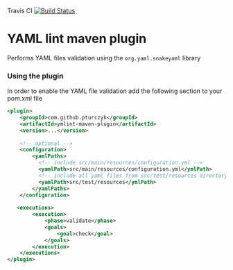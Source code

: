 Travis CI [![Build Status](https://travis-ci.org/pturczyk/ymlint-maven-plugin.png?branch=master)](https://travis-ci.org/pturczyk/ymlint-maven-plugin)

# YAML lint maven plugin 
Performs YAML files validation using the `org.yaml.snakeyaml` library

### Using the plugin
In order to enable the YAML file validation add the following section to your pom.xml file

```xml
<plugin>
    <groupId>com.github.pturczyk</groupId>
    <artifactId>ymlint-maven-plugin</artifactId>
    <version>...</version>
    
    <!-- optional -->
    <configuration>
        <yamlPaths>
          <!-- include src/main/resources/configuration.yml --> 
          <yamlPath>src/main/resources/configuration.yml</ymlPath>
          <!-- include all yaml files from src/test/resources directory and subdirectories -->
          <yamlPath>src/test/resources</ymlPath> 
        </yamlPaths>
    </configuration>
    
   <executions>
        <execution>
            <phase>validate</phase>
            <goals>
                <goal>check</goal>
            </goals>
        </execution>
    </executions>
</plugin>
```
